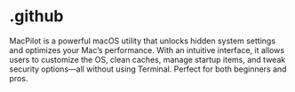 # .github
MacPilot is a powerful macOS utility that unlocks hidden system settings and optimizes your Mac’s performance. With an intuitive interface, it allows users to customize the OS, clean caches, manage startup items, and tweak security options—all without using Terminal. Perfect for both beginners and pros.
